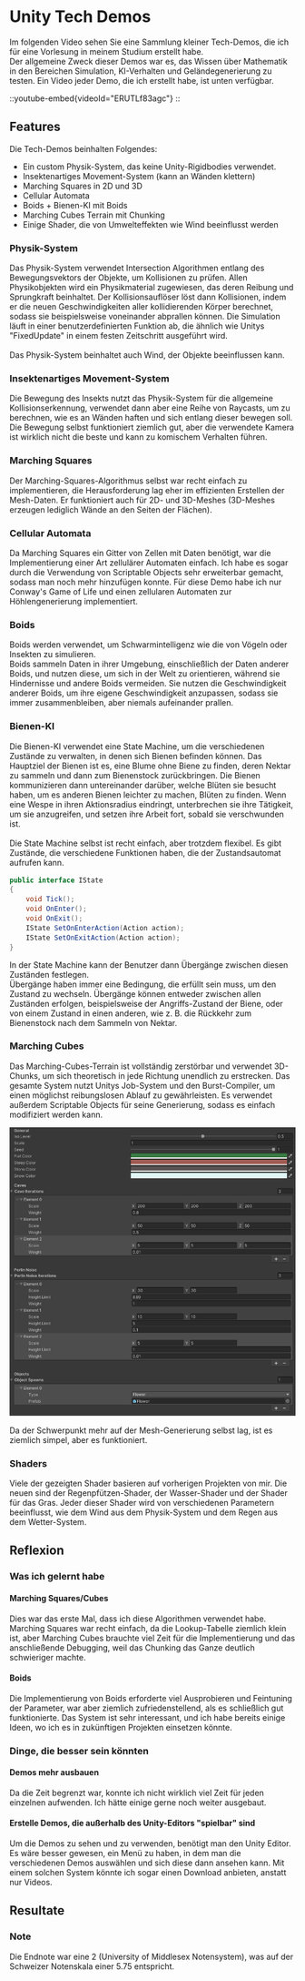 # Unity Tech Demos
Im folgenden Video sehen Sie eine Sammlung kleiner Tech-Demos, die ich für eine Vorlesung in meinem Studium erstellt habe.  
Der allgemeine Zweck dieser Demos war es, das Wissen über Mathematik in den Bereichen Simulation, KI-Verhalten und Geländegenerierung zu testen.
Ein Video jeder Demo, die ich erstellt habe, ist unten verfügbar.

::youtube-embed{videoId="ERUTLf83agc"}
::

## Features
Die Tech-Demos beinhalten Folgendes:
- Ein custom Physik-System, das keine Unity-Rigidbodies verwendet.
- Insektenartiges Movement-System (kann an Wänden klettern)
- Marching Squares in 2D und 3D
- Cellular Automata
- Boids + Bienen-KI mit Boids
- Marching Cubes Terrain mit Chunking
- Einige Shader, die von Umwelteffekten wie Wind beeinflusst werden

### Physik-System
Das Physik-System verwendet Intersection Algorithmen entlang des Bewegungsvektors der Objekte, um Kollisionen zu prüfen. 
Allen Physikobjekten wird ein Physikmaterial zugewiesen, das deren Reibung und Sprungkraft beinhaltet.
Der Kollisionsauflöser löst dann Kollisionen, indem er die neuen Geschwindigkeiten aller kollidierenden Körper berechnet, sodass sie beispielsweise voneinander abprallen können. 
Die Simulation läuft in einer benutzerdefinierten Funktion ab, die ähnlich wie Unitys "FixedUpdate" in einem festen Zeitschritt ausgeführt wird. \
\
Das Physik-System beinhaltet auch Wind, der Objekte beeinflussen kann.

### Insektenartiges Movement-System
Die Bewegung des Insekts nutzt das Physik-System für die allgemeine Kollisionserkennung, verwendet dann aber eine Reihe von Raycasts, um zu berechnen, wie es an Wänden haften und
sich entlang dieser bewegen soll. 
Die Bewegung selbst funktioniert ziemlich gut, aber die verwendete Kamera ist wirklich nicht die beste und kann zu komischem Verhalten führen.

### Marching Squares
Der Marching-Squares-Algorithmus selbst war recht einfach zu implementieren, die Herausforderung lag eher im effizienten Erstellen der Mesh-Daten.
Er funktioniert auch für 2D- und 3D-Meshes (3D-Meshes erzeugen lediglich Wände an den Seiten der Flächen).

### Cellular Automata
Da Marching Squares ein Gitter von Zellen mit Daten benötigt, war die Implementierung einer Art zellulärer Automaten einfach. 
Ich habe es sogar durch die Verwendung von Scriptable Objects sehr erweiterbar gemacht, sodass man noch mehr hinzufügen konnte.
Für diese Demo habe ich nur Conway's Game of Life und einen zellularen Automaten zur Höhlengenerierung implementiert.

### Boids
Boids werden verwendet, um Schwarmintelligenz wie die von Vögeln oder Insekten zu simulieren.  
Boids sammeln Daten in ihrer Umgebung, einschließlich der Daten anderer Boids, und nutzen diese, um sich in der Welt zu orientieren, während sie Hindernisse und andere Boids vermeiden.
Sie nutzen die Geschwindigkeit anderer Boids, um ihre eigene Geschwindigkeit anzupassen, sodass sie immer zusammenbleiben, aber niemals aufeinander prallen.

### Bienen-KI
Die Bienen-KI verwendet eine State Machine, um die verschiedenen Zustände zu verwalten, in denen sich Bienen befinden können.
Das Hauptziel der Bienen ist es, eine Blume ohne Biene zu finden, deren Nektar zu sammeln und dann zum Bienenstock zurückbringen.
Die Bienen kommunizieren dann untereinander darüber, welche Blüten sie besucht haben, um es anderen Bienen leichter zu machen, Blüten zu finden.
Wenn eine Wespe in ihren Aktionsradius eindringt, unterbrechen sie ihre Tätigkeit, um sie anzugreifen, und setzen ihre Arbeit fort, sobald sie verschwunden ist. \
\
Die State Machine selbst ist recht einfach, aber trotzdem flexibel.
Es gibt Zustände, die verschiedene Funktionen haben, die der Zustandsautomat aufrufen kann.

```csharp
public interface IState
{
    void Tick();
    void OnEnter();
    void OnExit();
    IState SetOnEnterAction(Action action);
    IState SetOnExitAction(Action action);
}
```
In der State Machine kann der Benutzer dann Übergänge zwischen diesen Zuständen festlegen.  
Übergänge haben immer eine Bedingung, die erfüllt sein muss, um den Zustand zu wechseln. 
Übergänge können entweder zwischen allen Zuständen erfolgen, beispielsweise der Angriffs-Zustand der Biene, oder von einem Zustand in einen anderen, 
wie z. B. die Rückkehr zum Bienenstock nach dem Sammeln von Nektar.

### Marching Cubes
Das Marching-Cubes-Terrain ist vollständig zerstörbar und verwendet 3D-Chunks, um sich theoretisch in jede Richtung unendlich zu erstrecken. 
Das gesamte System nutzt Unitys Job-System und den Burst-Compiler, um einen möglichst reibungslosen Ablauf zu gewährleisten.
Es verwendet außerdem Scriptable Objects für seine Generierung, sodass es einfach modifiziert werden kann.

![terrain generation scriptable object](../media/marching-cubes-terrain-settings.png)

Da der Schwerpunkt mehr auf der Mesh-Generierung selbst lag, ist es ziemlich simpel, aber es funktioniert.

### Shaders
Viele der gezeigten Shader basieren auf vorherigen Projekten von mir. 
Die neuen sind der Regenpfützen-Shader, der Wasser-Shader und der Shader für das Gras.
Jeder dieser Shader wird von verschiedenen Parametern beeinflusst, wie dem Wind aus dem Physik-System und dem Regen aus dem Wetter-System.

## Reflexion

### Was ich gelernt habe

#### Marching Squares/Cubes
Dies war das erste Mal, dass ich diese Algorithmen verwendet habe.
Marching Squares war recht einfach, da die Lookup-Tabelle ziemlich klein ist,
aber Marching Cubes brauchte viel Zeit für die Implementierung und das anschließende Debugging, weil das Chunking das Ganze deutlich schwieriger machte.

#### Boids
Die Implementierung von Boids erforderte viel Ausprobieren und Feintuning der Parameter, war aber ziemlich zufriedenstellend, als es schließlich gut funktionierte. 
Das System ist sehr interessant, und ich habe bereits einige Ideen, wo ich es in zukünftigen Projekten einsetzen könnte.

### Dinge, die besser sein könnten

#### Demos mehr ausbauen
Da die Zeit begrenzt war, konnte ich nicht wirklich viel Zeit für jeden einzelnen aufwenden.
Ich hätte einige gerne noch weiter ausgebaut.

#### Erstelle Demos, die außerhalb des Unity-Editors "spielbar" sind
Um die Demos zu sehen und zu verwenden, benötigt man den Unity Editor.  
Es wäre besser gewesen, ein Menü zu haben, in dem man die verschiedenen Demos auswählen und sich diese dann ansehen kann. 
Mit einem solchen System könnte ich sogar einen Download anbieten, anstatt nur Videos.

## Resultate

### Note
Die Endnote war eine 2 (University of Middlesex Notensystem), was auf der Schweizer Notenskala einer 5.75 entspricht.

